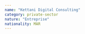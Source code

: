 ```yaml
---
name: "Kettani Digital Consulting"
category: private-sector
nature: "Entreprise"
nationality: MAR
---
```


